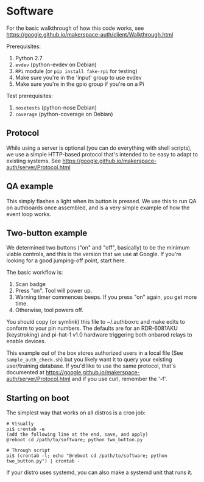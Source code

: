 # Software

For the basic walkthrough of how this code works, see https://google.github.io/makerspace-auth/client/Walkthrough.html

Prerequisites:

1. Python 2.7
1. `evdev` (python-evdev on Debian)
1. `RPi` module (or `pip install fake-rpi` for testing)
1. Make sure you're in the 'input' group to use evdev
1. Make sure you're in the gpio group if you're on a Pi

Test prerequisites:

1. `nosetests` (python-nose Debian)
1. `coverage` (python-coverage on Debian)

## Protocol

While using a server is optional (you can do everything with shell scripts), we
use a simple HTTP-based protocol that's intended to be easy to adapt to existing
systems. See https://google.github.io/makerspace-auth/server/Protocol.html


## QA example

This simply flashes a light when its button is pressed.  We use this to run QA
on authboards once assembled, and is a very simple example of how the event loop
works.


## Two-button example

We determined two buttons ("on" and "off", basically) to be the minimum viable
controls, and this is the version that we use at Google.  If you're looking for
a good jumping-off point, start here.

The basic workflow is:

1. Scan badge
1. Press "on".  Tool will power up.
1. Warning timer commences beeps.  If you press "on" again, you get more time.
1. Otherwise, tool powers off.

You should copy (or symlink) this file to ~/.authboxrc and make edits to conform
to your pin numbers.  The defaults are for an RDR-6081AKU (keystroking) and
pi-hat-1 v1.0 hardware triggering both onbarod relays to enable devices.

This example out of the box stores authorized users in a local file
(See `sample_auth_check.sh`) but you likely want it to query your existing
user/training database.  If you'd like to use the same protocol, that's
documented at
https://google.github.io/makerspace-auth/server/Protocol.html and if you use
curl, remember the '-f'.

## Starting on boot

The simplest way that works on all distros is a cron job:

    # Visually
    pi$ crontab -e
    (add the following line at the end, save, and apply)
    @reboot cd /path/to/software; python two_button.py

    # Through script
    pi$ (crontab -l; echo "@reboot cd /path/to/software; python two_button.py") | crontab -

If your distro uses systemd, you can also make a systemd unit that runs it.
